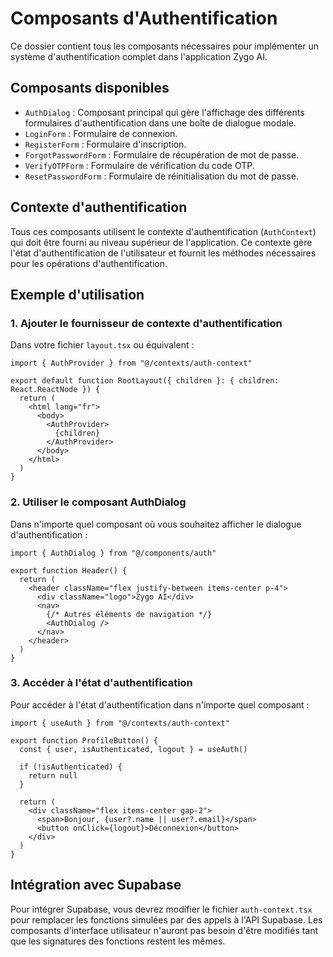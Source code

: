 # Composants d'Authentification

Ce dossier contient tous les composants nécessaires pour implémenter un système d'authentification complet dans l'application Zygo AI.

## Composants disponibles

- `AuthDialog` : Composant principal qui gère l'affichage des différents formulaires d'authentification dans une boîte de dialogue modale.
- `LoginForm` : Formulaire de connexion.
- `RegisterForm` : Formulaire d'inscription.
- `ForgotPasswordForm` : Formulaire de récupération de mot de passe.
- `VerifyOTPForm` : Formulaire de vérification du code OTP.
- `ResetPasswordForm` : Formulaire de réinitialisation du mot de passe.

## Contexte d'authentification

Tous ces composants utilisent le contexte d'authentification (`AuthContext`) qui doit être fourni au niveau supérieur de l'application. Ce contexte gère l'état d'authentification de l'utilisateur et fournit les méthodes nécessaires pour les opérations d'authentification.

## Exemple d'utilisation

### 1. Ajouter le fournisseur de contexte d'authentification

Dans votre fichier `layout.tsx` ou équivalent :

```tsx
import { AuthProvider } from "@/contexts/auth-context"

export default function RootLayout({ children }: { children: React.ReactNode }) {
  return (
    <html lang="fr">
      <body>
        <AuthProvider>
          {children}
        </AuthProvider>
      </body>
    </html>
  )
}
```

### 2. Utiliser le composant AuthDialog

Dans n'importe quel composant où vous souhaitez afficher le dialogue d'authentification :

```tsx
import { AuthDialog } from "@/components/auth"

export function Header() {
  return (
    <header className="flex justify-between items-center p-4">
      <div className="logo">Zygo AI</div>
      <nav>
        {/* Autres éléments de navigation */}
        <AuthDialog />
      </nav>
    </header>
  )
}
```

### 3. Accéder à l'état d'authentification

Pour accéder à l'état d'authentification dans n'importe quel composant :

```tsx
import { useAuth } from "@/contexts/auth-context"

export function ProfileButton() {
  const { user, isAuthenticated, logout } = useAuth()
  
  if (!isAuthenticated) {
    return null
  }
  
  return (
    <div className="flex items-center gap-2">
      <span>Bonjour, {user?.name || user?.email}</span>
      <button onClick={logout}>Déconnexion</button>
    </div>
  )
}
```

## Intégration avec Supabase

Pour intégrer Supabase, vous devrez modifier le fichier `auth-context.tsx` pour remplacer les fonctions simulées par des appels à l'API Supabase. Les composants d'interface utilisateur n'auront pas besoin d'être modifiés tant que les signatures des fonctions restent les mêmes.